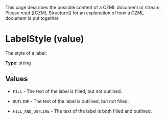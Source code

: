 This page describes the possible content of a CZML document or stream. Please read [[CZML Structure]] for an explanation of how a CZML document is put together.

# LabelStyle (value)

The style of a label.

**Type**: string

## Values

* `FILL` - The text of the label is filled, but not outlined.

* `OUTLINE` - The text of the label is outlined, but not filled.

* `FILL_AND_OUTLINE` - The text of the label is both filled and outlined.

